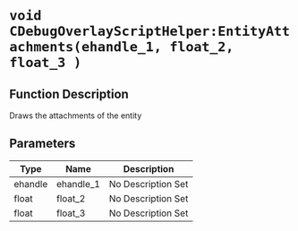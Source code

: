 # `void CDebugOverlayScriptHelper:EntityAttachments(ehandle_1, float_2, float_3 )`
## Function Description
Draws the attachments of the entity
## Parameters
Type|Name|Description
--|--|--
ehandle|ehandle_1|No Description Set
float|float_2|No Description Set
float|float_3|No Description Set
